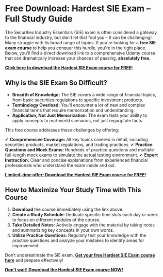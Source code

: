 # Free Download: Hardest SIE Exam – Full Study Guide

The Securities Industry Essentials (SIE) exam is often considered a gateway to the financial industry, but don’t let that fool you – it can be challenging! Many struggle with its broad range of topics. If you're looking for a **free SIE exam course** to help you conquer this hurdle, you're in the right place. Below, you'll find a direct download link to a comprehensive Udemy course that can dramatically increase your chances of passing, **absolutely free**.

[**Click here to download the Hardest SIE Exam course for FREE!**](https://udemywork.com/hardest-sie-exam)

## Why is the SIE Exam So Difficult?

- **Breadth of Knowledge:** The SIE covers a wide range of financial topics, from basic securities regulations to specific investment products.
- **Terminology Overload:** You'll encounter a lot of new and complex financial terms that require memorization and understanding.
- **Application, Not Just Memorization:** The exam tests your ability to apply concepts to real-world scenarios, not just regurgitate facts.

This free course addresses these challenges by offering:

✔ **Comprehensive Coverage:** All key topics covered in detail, including securities products, market regulations, and trading practices.
✔ **Practice Questions and Mock Exams:** Hundreds of practice questions and multiple full-length mock exams to simulate the actual testing environment.
✔ **Expert Instruction:** Clear and concise explanations from experienced financial professionals who understand the exam inside and out.

[**Limited-time offer: Download the Hardest SIE Exam course for FREE!**](https://udemywork.com/hardest-sie-exam)

## How to Maximize Your Study Time with This Course

1. **Download** the course immediately using the link above.
2. **Create a Study Schedule:** Dedicate specific time slots each day or week to focus on different modules of the course.
3. **Take Detailed Notes:** Actively engage with the material by taking notes and summarizing key concepts in your own words.
4. **Utilize Practice Questions:** Regularly test your knowledge with the practice questions and analyze your mistakes to identify areas for improvement.

Don’t underestimate the SIE exam. **[Get your free Hardest SIE Exam course here](https://udemywork.com/hardest-sie-exam)** and prepare effectively!

[**Don't wait! Download the Hardest SIE Exam course NOW!**](https://udemywork.com/hardest-sie-exam)
